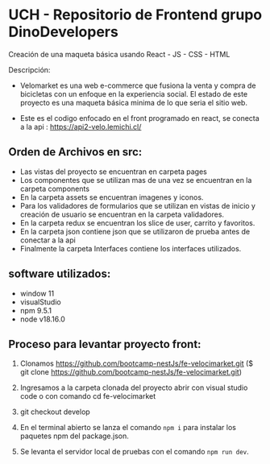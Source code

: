 # UCH - Repositorio de Frontend grupo DinoDevelopers

Creación de una maqueta básica usando React - JS - CSS - HTML


Descripción: 

- Velomarket es una web e-commerce que fusiona la venta y compra de bicicletas con un enfoque en la experiencia social. El estado de este proyecto es una maqueta básica minima de lo que seria el sitio web.

- Este es el codigo enfocado en el front programado en react, se conecta  a la api : https://api2-velo.lemichi.cl/

## Orden de Archivos en src:

- Las vistas del proyecto se encuentran en carpeta pages
- Los componentes que se utilizan mas de una vez se encuentran en la carpeta components
- En la carpeta assets se encuentran imagenes y iconos.
- Para los validadores de formularios que se utilizan en vistas de inicio y creación de usuario se encuentran en la carpeta validadores.
- En la carpeta redux se encuentran los slice de user, carrito y favoritos.
- En la carpeta json contiene json que se utilizaron de prueba antes de conectar a la api
- Finalmente la carpeta Interfaces contiene los interfaces utilizados.

## software utilizados:

- window 11
- visualStudio 
- npm 9.5.1
- node v18.16.0

## Proceso para levantar proyecto front:

1. Clonamos https://github.com/bootcamp-nestJs/fe-velocimarket.git ($ git clone https://github.com/bootcamp-nestJs/fe-velocimarket.git)

2. Ingresamos a la carpeta clonada del proyecto abrir con visual studio code o con comando cd fe-velocimarket

3. git checkout develop

4. En el terminal abierto se lanza el comando `npm i` para instalar los paquetes npm del package.json.

5. Se levanta el servidor local de pruebas con el comando `npm run dev`.




